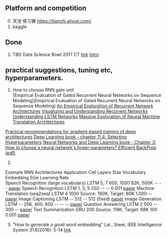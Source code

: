 ## Platform and competition

0. 天池 练习赛 https://tianchi.aliyun.com/
0. kaggle 


## Done

1. TBD Data Science Bowl 2017 CT [link](https://www.kaggle.com/c/data-science-bowl-2017/kernels?sortBy=hotness&group=everyone&pageSize=20&competitionId=6004) [Intro](http://www.sohu.com/a/138840776_610300)


## practical suggestions, tuning etc, hyperparameters. 

1. How to choose RNN gate unit  
[Empirical Evaluation of Gated Recurrent Neural Networks on Sequence Modeling](Empirical Evaluation of Gated Recurrent Neural Networks on Sequence Modeling)
[An Empirical Exploration of Recurrent Network Architectures](http://proceedings.mlr.press/v37/jozefowicz15.pdf)
[Visualizing and Understanding Recurrent Networks](https://arxiv.org/abs/1506.02078)
[Understanding LSTM Networks](https://colah.github.io/posts/2015-08-Understanding-LSTMs/)
[Massive Exploration of Neural Machine Translation Architectures ](https://arxiv.org/abs/1703.03906v2)

[Practical recommendations for gradient-based training of deep architectures](https://arxiv.org/abs/1206.5533)
[Deep Learning book - chapter 11.4: Selecting Hyperparameters](http://www.deeplearningbook.org/contents/guidelines.html)
[Neural Networks and Deep Learning book - Chapter 3: How to choose a neural network's hyper-parameters? ](http://neuralnetworksanddeeplearning.com/chap3.html#how_to_choose_a_neural_network's_hyper-parameters) 
[Efficient BackProp (pdf)](http://yann.lecun.com/exdb/publis/pdf/lecun-98b.pdf)


2. 
Example RNN Architectures
Application 	Cell 	Layers 	Size 	Vocabulary 	Embedding Size 	Learning Rate 	
Speech Recognition (large vocabulary) 	LSTM 	5, 7 	600, 1000 	82K, 500K 	-- 	-- 	[paper](https://arxiv.org/abs/1610.09975)
Speech Recognition 	LSTM 	1, 3, 5 	250 	-- 	-- 	0.001 	[paper](https://arxiv.org/abs/1303.5778 )
Machine Translation (seq2seq) 	LSTM 	4 	1000 	Source: 160K, Target: 80K 	1,000 	-- 	[paper](https://arxiv.org/abs/1409.3215)
Image Captioning 	LSTM 	-- 	512 	-- 	512 	(fixed) 	[paper](https://arxiv.org/abs/1411.4555)
Image Generation 	LSTM 	-- 	256, 400, 800 	-- 	-- 	-- 	[paper](https://arxiv.org/abs/1502.04623)
Question Answering 	LSTM 	2 	500 	-- 	300 	-- 	[paper](http://www.aclweb.org/anthology/P15-2116)
Text Summarization 	GRU 		200 	Source: 119K, Target: 68K 	100 	0.001 	[paper](https://pdfs.semanticscholar.org/3fbc/45152f20403266b02c4c2adab26fb367522d.pdf)

3. "How to generate a good word embedding" Lai , Siwei, IEEE Intelligence System 31.6(2016): 5-14 [link](https://arxiv.org/abs/1507.05523)